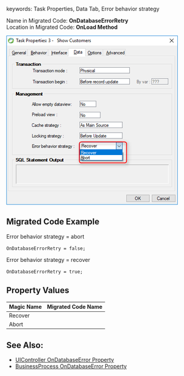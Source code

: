 ﻿keywords: Task Properties, Data Tab, Error behavior strategy

Name in Migrated Code: **OnDatabaseErrorRetry**  
Location in Migrated Code: **OnLoad Method**  

![](2017-11-15_16h16_42.png) 

## Migrated Code Example 

Error behavior strategy = abort
```csdiff 
OnDatabaseErrorRetry = false; 
```
Error behavior strategy = recover 
```csdiff 
OnDatabaseErrorRetry = true; 
```

## Property Values

| Magic Name          | Migrated Code Name | 
|---------------------|--------------------|
| Recover             |                    | 
| Abort               |                    |

## See Also:
* [UIController OnDatabaseError Property](http://www.fireflymigration.com/reference/html/P_Firefly_Box_UIController_OnDatabaseErrorRetry.htm) 
* [BusinessProcess OnDatabaseError Property](http://www.fireflymigration.com/reference/html/P_Firefly_Box_BusinessProcess_OnDatabaseErrorRetry.htm) 
